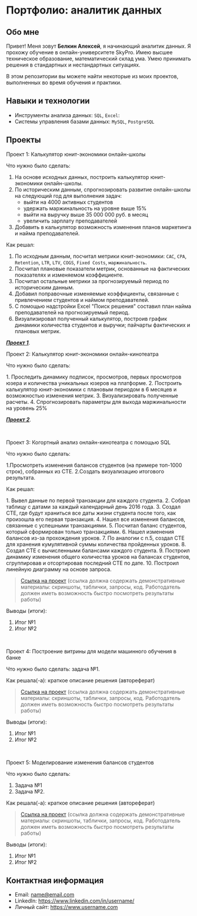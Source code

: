 # Портфолио: аналитик данных

## Обо мне 

Привет! Меня зовут **Белкин Алексей**, я начинающий аналитик данных. 
Я прохожу обучение в онлайн-университете SkyPro.
Имею высшее техническое образование, математический склад ума. Умею принимать решения в стандартных и нестандартных ситуациях.

В этом репозитории вы можете найти некоторые из моих проектов, выполненных во время обучения и практики.
<br>

## Навыки и технологии
- Инструменты анализа данных: ``SQL``, ``Excel``: 
- Системы управления базами данных: ``MySQL``, ``PostgreSQL``



## Проекты
<p> Проект 1: Калькулятор юнит-экономики онлайн-школы</p>
<p>Что нужно было сделать:<p>

 1. На основе исходных данных, построить калькулятор юнит-экономики онлайн-школы.
 2. По историческим данным, спрогнозировать развитие онлайн-школы на следующий год для выполнения задач:
     * выйти на 4000 активных студентов
     * удержать маржинальность на уровне выше 15%
     * выйти на выручку выше 35 000 000 руб. в месяц
     * увеличить зарплату преподавателей
  3. Добавить в калькулятор возможность изменения планов маркетинга и найма преподавателей.

<p>Как решал:<p>
  
 1. По исходным данным, посчитал метрики юнит-экономики: ``CAC``, ``CPA``, ``Retention``, ``LTR``, ``LTV``, ``COGS``, ``Fixed Costs``, ``маржинальность``.
 2. Посчитал плановые показатели метрик, основанные на фактических показателях и изменяемом коэффициенте.
 3. Посчитал остальные метрики за прогнозируемый период по историческим данным.
 4. Добавил поправочные изменяемые коэффициенты, связанные с привлечением студентов и наймом преподавателей.
 5. С помощью надстройки Excel "Поиск решения" составил план найма преподавателей на прогнозируемый период.
 6. Визуализировал полученный калькулятор, построив график динамики количества студентов и выручки; пайчарты фактических и плановых метрик.



***[Проект 1](https://docs.google.com/spreadsheets/d/1oQ3e7ZxFogvISTd-p8FxWTfJz0gaD93l/edit?usp=drive_link&ouid=107164017181156575573&rtpof=true&sd=true "Калькулятор юнит-экономики онлайн-школы")***.
  



<p> Проект 2: Калькулятор юнит-экономики онлайн-кинотеатра</p>
<p>Что нужно было сделать:<p>
1. Проследить динамику подписок, просмотров, первых просмотров юзера и количества уникальных юзеров на платформе.
2. Построить калькулятор юнит-экономики с плановым периодом в 6 месяцев и возможностью изменения метрик.
3. Визуализировать полученные расчеты.
4. Спрогнозировать параметры для выхода маржинальности на уровень 25%


***[Проект 2](https://docs.google.com/spreadsheets/d/1h1BU9OvcQSied2DahWJB07wujnBH6scQ/edit?usp=drive_link&ouid=107164017181156575573&rtpof=true&sd=true "Калькулятор юнит-экономики онлайн-школы")***.



<br> 
<p> Проект 3: Когортный анализ онлайн-кинотеатра с помощью SQL</p>
<p>Что нужно было сделать:<p>

1.Просмотреть изменения балансов студентов (на примере топ-1000 строк), собранных из CTE. 
2.Создать визуализацию итогового результата. 


<p>Как решал:<p>
1. Вывел данные по первой транзакции для каждого студента.
2. Собрал таблицу с датами за каждый календарный день 2016 года.
3. Создал CTE, где будут храниться все даты жизни студента после того, как произошла его первая транзакция. 
4. Нашел все изменения балансов, связанные с успешными транзакциями.
5. Посчитал баланс студентов, который сформирован только транзакциями.
6. Нашел изменения балансов из-за прохождения уроков.
7. По аналогии с п.5, создал CTE для хранения кумулятивной суммы количества пройденных уроков. 
8. Создал CTE с вычисленными балансами каждого студента.
9. Построил динамику изменения общего количества уроков на балансах студентов, сгруппировав и отсортировав последний CTE по дате.
10. Построил линейную диаграмму на основе запроса.
  
> <a href="https://drive.google.com/drive/folders/1wdD-mfSeIsHWgrMLJz8Tv_ClAuP_EAOQ?usp=sharing">Ссылка на проект</a>
(ссылка должна содержать демонстративные материалы: скриншоты, таблички, запросы, код. Работодатель должен иметь возможность быстро посмотреть результаты работы)

  <p>Выводы (итоги):<p>
<ol>
  <li>Итог №1</li>
  <li>Итог №2</li>
</ol>

<br> 
<p>Проект 4: Построение витрины для модели машинного обучения в банке </p> 
<p>Что нужно было сделать: задача №1.<p>
  
<p>Как решала(-а): краткое описание решения (автореферат)<p>

> <a href="https://drive.google.com/drive/folders/1QOk5AAh6x7jK_yHgfKI2sUFYR7AWUi5u">Ссылка на проект</a>
(ссылка должна содержать демонстративные материалы: скриншоты, таблички, запросы, код. Работодатель должен иметь возможность быстро посмотреть результаты работы)
  
 <p>Выводы (итоги):<p>
<ol>
  <li>Итог №1</li>
  <li>Итог №2</li>
</ol>
<br> 


<p>Проект 5: Моделирование изменения балансов студентов</p> 
<p>Что нужно было сделать:<p>
<ol>
  <li>Задача №1</li>
  <li>Задача №2.</li>
</ol>

<p>Как решала(-а): краткое описание решения (автореферат)<p>

> <a href="https://github.com/Skyproportfolio/data-analytics-5month/blob/main/Проект%205.xlsx">Ссылка на проект</a>
(ссылка должна содержать демонстративные материалы: скриншоты, таблички, запросы, код. Работодатель должен иметь возможность быстро посмотреть результаты работы)
 
 <p>Выводы (итоги):<p>
<ol>
  <li>Итог №1</li>
  <li>Итог №2</li>
</ol>

## Контактная информация
- Email: name@email.com
- LinkedIn: https://www.linkedin.com/in/username/
- Личный сайт: https://www.username.com
